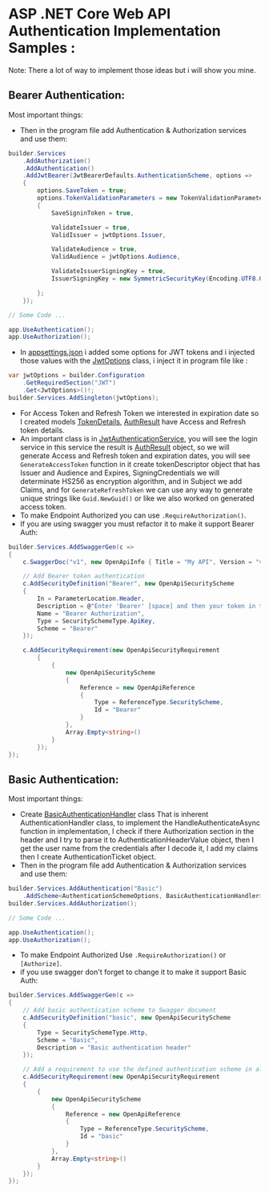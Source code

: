 # ASP .NET Core Web API Authentication Implementation Samples :
Note: There a lot of way to implement those ideas but i will show you mine.
## Bearer Authentication:
Most important things:
  -  Then in the program file add Authentication & Authorization services and use them:
```cs
builder.Services
    .AddAuthorization()
    .AddAuthentication()
    .AddJwtBearer(JwtBearerDefaults.AuthenticationScheme, options =>
    {
        options.SaveToken = true;
        options.TokenValidationParameters = new TokenValidationParameters
        {
            SaveSigninToken = true,

            ValidateIssuer = true,
            ValidIssuer = jwtOptions.Issuer,

            ValidateAudience = true,
            ValidAudience = jwtOptions.Audience,

            ValidateIssuerSigningKey = true,
            IssuerSigningKey = new SymmetricSecurityKey(Encoding.UTF8.GetBytes(jwtOptions.SigningKey))

        };
    });

// Some Code ...

app.UseAuthentication();
app.UseAuthorization();
```
  -  In [appsettings.json](https://github.com/MoMakkawi/API-Authentication-Samples/blob/master/Bearer%20Authentication/appsettings.json) i added some options for JWT tokens and i injected those values with the [JwtOptions](https://github.com/MoMakkawi/API-Authentication-Samples/blob/master/Bearer%20Authentication/Options/JwtOptions.cs) class, i inject it in program file like : 
```cs
var jwtOptions = builder.Configuration
    .GetRequiredSection("JWT")
    .Get<JwtOptions>()!;
builder.Services.AddSingleton(jwtOptions);
```
  -  For Access Token and Refresh Token we interested in expiration date so I created models [TokenDetails](https://github.com/MoMakkawi/API-Authentication-Samples/blob/master/Bearer%20Authentication/Authentication/Models/TokenDetails.cs), [AuthResult](https://github.com/MoMakkawi/API-Authentication-Samples/blob/master/Bearer%20Authentication/Authentication/Models/AuthResult.cs) have Access and Refresh token details.
  -  An important class is in [JwtAuthenticationService](https://github.com/MoMakkawi/API-Authentication-Samples/blob/master/Bearer%20Authentication/Authentication/Services/JwtAuthenticationService.cs), you will see the login service in this service the result is [AuthResult](https://github.com/MoMakkawi/API-Authentication-Samples/blob/master/Bearer%20Authentication/Authentication/Models/AuthResult.cs) object, so we will generate Access and Refresh token and expiration dates, you will see `GenerateAccessToken` function in it create tokenDescriptor object that has Issuer and Audience and Expires, SigningCredentials we will determinate HS256 as encryption algorithm, and in Subject we add Claims, and for `GenerateRefreshToken` we can use any way to generate unique strings like `Guid.NewGuid()` or like we also worked on generated access token. 
  -  To make Endpoint Authorized you can use `.RequireAuthorization()`.
  -  If you are using swagger you must refactor it to make it support Bearer Auth:
```cs
builder.Services.AddSwaggerGen(c =>
{
    c.SwaggerDoc("v1", new OpenApiInfo { Title = "My API", Version = "v1" });

    // Add Bearer token authentication
    c.AddSecurityDefinition("Bearer", new OpenApiSecurityScheme
    {
        In = ParameterLocation.Header,
        Description = @"Enter 'Bearer' [space] and then your token in the text input below. Example: 'Bearer 12345abcdef'",
        Name = "Bearer Authorization",
        Type = SecuritySchemeType.ApiKey,
        Scheme = "Bearer"
    });

    c.AddSecurityRequirement(new OpenApiSecurityRequirement
        {
            {
                new OpenApiSecurityScheme
                {
                    Reference = new OpenApiReference
                    {
                        Type = ReferenceType.SecurityScheme,
                        Id = "Bearer"
                    }
                },
                Array.Empty<string>()
            }
        });
});
```

## Basic Authentication:
Most important things:
  -  Create [BasicAuthenticationHandler](https://github.com/MoMakkawi/API-Authentication-Samples/blob/master/Basic%20Authentication/Authentication/BasicAuthenticationHandler.cs) class That is inherent AuthenticationHandler class,
  to implement the HandleAuthenticateAsync function in implementation,
 I check if there Authorization section in the header and I try to parse it to AuthenticationHeaderValue object,
 then I get the user name from the credentials after I decode it, I add my claims then I create AuthenticationTicket object.
  -  Then in the program file add Authentication & Authorization services and use them:
```cs 
builder.Services.AddAuthentication("Basic")
    .AddScheme<AuthenticationSchemeOptions, BasicAuthenticationHandler>("Basic", null);
builder.Services.AddAuthorization();

// Some Code ...

app.UseAuthentication();
app.UseAuthorization();
```
  -  To make Endpoint Authorized Use `.RequireAuthorization()` or `[Authorize]`.
  - if you use swagger don't forget to change it to make it support Basic Auth:
```cs
builder.Services.AddSwaggerGen(c =>
{
    // Add basic authentication scheme to Swagger document
    c.AddSecurityDefinition("basic", new OpenApiSecurityScheme
    {
        Type = SecuritySchemeType.Http,
        Scheme = "Basic",
        Description = "Basic authentication header"
    });

    // Add a requirement to use the defined authentication scheme in all operations
    c.AddSecurityRequirement(new OpenApiSecurityRequirement
    {
        {
            new OpenApiSecurityScheme
            {
                Reference = new OpenApiReference
                {
                    Type = ReferenceType.SecurityScheme,
                    Id = "basic"
                }
            },
            Array.Empty<string>()
        }
    });
});

```
